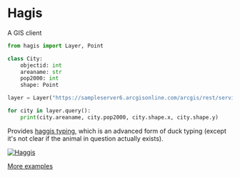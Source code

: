 # Hagis

A GIS client

```python
from hagis import Layer, Point

class City:
    objectid: int
    areaname: str
    pop2000: int
    shape: Point

layer = Layer("https://sampleserver6.arcgisonline.com/arcgis/rest/services/USA/MapServer/0", City)

for city in layer.query():
    print(city.areaname, city.pop2000, city.shape.x, city.shape.y)
```

Provides [haggis typing](https://en.wikipedia.org/wiki/Wild_haggis), which is an advanced form of duck typing (except it's not clear if the animal in question actually exists).

[![Haggis](https://upload.wikimedia.org/wikipedia/commons/thumb/0/0b/Haggis_scoticus.jpg/300px-Haggis_scoticus.jpg)](https://en.wikipedia.org/wiki/Wild_haggis)

[More examples](https://github.com/jshirota/Hagis/blob/main/demo.ipynb)
